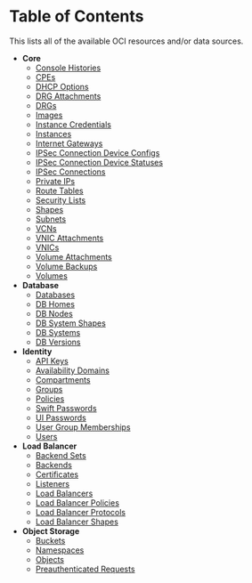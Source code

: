 # Table of Contents

This lists all of the available OCI resources and/or data sources.

* **Core**
    * [Console Histories](https://github.com/oracle/terraform-provider-oci/tree/master/docs/core/console_histories.md) 
    * [CPEs](https://github.com/oracle/terraform-provider-oci/tree/master/docs/core/cpes.md)  
    * [DHCP Options](https://github.com/oracle/terraform-provider-oci/tree/master/docs/core/dhcp_options.md)
    * [DRG Attachments](https://github.com/oracle/terraform-provider-oci/tree/master/docs/core/drg_attachments.md)
    * [DRGs](https://github.com/oracle/terraform-provider-oci/tree/master/docs/core/drgs.md) 
    * [Images](https://github.com/oracle/terraform-provider-oci/tree/master/docs/core/images.md)
    * [Instance Credentials](https://github.com/oracle/terraform-provider-oci/tree/master/docs/core/instance_credentials.md)
    * [Instances](https://github.com/oracle/terraform-provider-oci/tree/master/docs/core/instances.md)
    * [Internet Gateways](https://github.com/oracle/terraform-provider-oci/tree/master/docs/core/internet_gateways.md)
    * [IPSec Connection Device Configs](https://github.com/oracle/terraform-provider-oci/tree/master/docs/core/ip_sec_connection_device_configs.md)
    * [IPSec Connection Device Statuses](https://github.com/oracle/terraform-provider-oci/tree/master/docs/core/ip_sec_connection_device_statuses.md)
    * [IPSec Connections](https://github.com/oracle/terraform-provider-oci/tree/master/docs/core/ip_sec_connections.md)
    * [Private IPs](https://github.com/oracle/terraform-provider-oci/tree/master/docs/core/private_ips.md)
    * [Route Tables](https://github.com/oracle/terraform-provider-oci/tree/master/docs/core/route_tables.md)
    * [Security Lists](https://github.com/oracle/terraform-provider-oci/tree/master/docs/core/security_lists.md)
    * [Shapes](https://github.com/oracle/terraform-provider-oci/tree/master/docs/core/shapes.md)
    * [Subnets](https://github.com/oracle/terraform-provider-oci/tree/master/docs/core/subnets.md)
    * [VCNs](https://github.com/oracle/terraform-provider-oci/tree/master/docs/core/vcns.md)
    * [VNIC Attachments](https://github.com/oracle/terraform-provider-oci/tree/master/docs/core/vnic_attachments.md)
    * [VNICs](https://github.com/oracle/terraform-provider-oci/tree/master/docs/core/vnics.md)
    * [Volume Attachments](https://github.com/oracle/terraform-provider-oci/tree/master/docs/core/volume_attachments.md)
    * [Volume Backups](https://github.com/oracle/terraform-provider-oci/tree/master/docs/core/volume_backups.md)
    * [Volumes](https://github.com/oracle/terraform-provider-oci/tree/master/docs/core/volumes.md)
* **Database**
    * [Databases](https://github.com/oracle/terraform-provider-oci/tree/master/docs/database/databases.md)
    * [DB Homes](https://github.com/oracle/terraform-provider-oci/tree/master/docs/database/db_homes.md)
    * [DB Nodes](https://github.com/oracle/terraform-provider-oci/tree/master/docs/database/db_nodes.md)
    * [DB System Shapes](https://github.com/oracle/terraform-provider-oci/tree/master/docs/database/db_system_shapes.md)
    * [DB Systems](https://github.com/oracle/terraform-provider-oci/tree/master/docs/database/db_systems.md)
    * [DB Versions](https://github.com/oracle/terraform-provider-oci/tree/master/docs/database/db_versions.md)
* **Identity**
    * [API Keys](https://github.com/oracle/terraform-provider-oci/tree/master/docs/identity/api_keys.md)
    * [Availability Domains](https://github.com/oracle/terraform-provider-oci/tree/master/docs/identity/availability_domains.md)
    * [Compartments](https://github.com/oracle/terraform-provider-oci/tree/master/docs/identity/compartments.md)
    * [Groups](https://github.com/oracle/terraform-provider-oci/tree/master/docs/identity/groups.md)
    * [Policies](https://github.com/oracle/terraform-provider-oci/tree/master/docs/identity/policies.md)
    * [Swift Passwords](https://github.com/oracle/terraform-provider-oci/tree/master/docs/identity/swift_passwords.md)
    * [UI Passwords](https://github.com/oracle/terraform-provider-oci/tree/master/docs/identity/ui_passwords.md)
    * [User Group Memberships](https://github.com/oracle/terraform-provider-oci/tree/master/docs/identity/user_group_memberships.md)
    * [Users](https://github.com/oracle/terraform-provider-oci/tree/master/docs/identity/users.md)
* **Load Balancer**
    * [Backend Sets](https://github.com/oracle/terraform-provider-oci/tree/master/docs/load_balancer/backend_sets.md)
    * [Backends](https://github.com/oracle/terraform-provider-oci/tree/master/docs/load_balancer/backends.md)
    * [Certificates](https://github.com/oracle/terraform-provider-oci/tree/master/docs/load_balancer/certificates.md)
    * [Listeners](https://github.com/oracle/terraform-provider-oci/tree/master/docs/load_balancer/listeners.md)
    * [Load Balancers](https://github.com/oracle/terraform-provider-oci/tree/master/docs/load_balancer/load_balancers.md)
    * [Load Balancer Policies](https://github.com/oracle/terraform-provider-oci/tree/master/docs/load_balancer/load_balancer_policies.md)
    * [Load Balancer Protocols](https://github.com/oracle/terraform-provider-oci/tree/master/docs/load_balancer/load_balancer_protocols.md)
    * [Load Balancer Shapes](https://github.com/oracle/terraform-provider-oci/tree/master/docs/load_balancer/load_balancer_shapes.md)
* **Object Storage**
    * [Buckets](https://github.com/oracle/terraform-provider-oci/tree/master/docs/object_storage/buckets.md)
    * [Namespaces](https://github.com/oracle/terraform-provider-oci/tree/master/docs/object_storage/namespaces.md)
    * [Objects](https://github.com/oracle/terraform-provider-oci/tree/master/docs/object_storage/objects.md)
    * [Preauthenticated Requests](https://github.com/oracle/terraform-provider-oci/tree/master/docs/object_storage/preauthenticated_requests.md)
